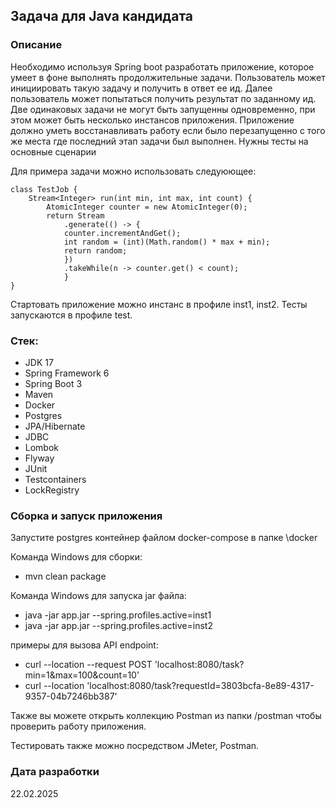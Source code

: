 ## Задача для Java кандидата

### Описание
Необходимо используя Spring boot разработать приложение, которое умеет в фоне выполнять продолжительные задачи.
Пользователь может инициировать такую задачу и получить в ответ ее ид.
Далее пользователь может попытаться получить результат по заданному ид.
Две одинаковых задачи не могут быть запущенны одновременно, при этом может быть несколько инстансов приложения.
Приложение должно уметь восстанавливать работу если было перезапущенно с того же места где последний этап задачи был выполнен.
Нужны тесты на основные сценарии

Для примера задачи можно использовать следуюющее:
```
class TestJob {
    Stream<Integer> run(int min, int max, int count) {
        AtomicInteger counter = new AtomicInteger(0);
        return Stream
            .generate(() -> {
            counter.incrementAndGet();
            int random = (int)(Math.random() * max + min);
            return random;
            })
            .takeWhile(n -> counter.get() < count);
            }
}
```

Стартовать приложение можно инстанс в профиле inst1, inst2. Тесты запускаются в профиле test.
 
### Стек:
- JDK 17
- Spring Framework 6
- Spring Boot 3
- Maven
- Docker
- Postgres
- JPA/Hibernate
- JDBC
- Lombok
- Flyway
- JUnit
- Testcontainers
- LockRegistry

### Сборка и запуск приложения

Запустите postgres контейнер файлом docker-compose в папке \docker

Команда Windows для сборки: 
- mvn clean package

Команда Windows для запуска jar файла:
- java -jar app.jar --spring.profiles.active=inst1
- java -jar app.jar --spring.profiles.active=inst2

примеры для вызова API endpoint:
- curl --location --request POST 'localhost:8080/task?min=1&max=100&count=10'
- curl --location 'localhost:8080/task?requestId=3803bcfa-8e89-4317-9357-04b7246bb387'

Также вы можете открыть коллекцию Postman из папки /postman чтобы проверить работу приложения.

Тестировать также можно посредством JMeter, Postman.

### Дата разработки
22.02.2025
